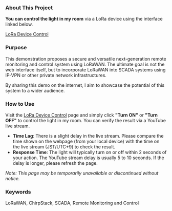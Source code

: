 ### About This Project
**You can control the light in my room** via a LoRa device using the interface linked below.

[LoRa Device Control](https://kazu-ricefield.github.io/loraDeviceControl/)

### Purpose
This demonstration proposes a secure and versatile next-generation remote monitoring and control system using LoRaWAN. The ultimate goal is not the web interface itself, but to incorporate LoRaWAN into SCADA systems using IP-VPN or other private network infrastructures.

By sharing this demo on the internet, I aim to showcase the potential of this system to a wider audience.

### How to Use
Visit the [LoRa Device Control](https://kazu-ricefield.github.io/loraDeviceControl/) page and simply click **"Turn ON"** or **"Turn OFF"** to control the light in my room. You can verify the result via a YouTube live stream.

- **Time Lag**: There is a slight delay in the live stream. Please compare the time shown on the webpage (from your local device) with the time on the live stream (JST/UTC+9) to check the result.
- **Response Time**: The light will typically turn on or off within 2 seconds of your action. The YouTube stream delay is usually 5 to 10 seconds. If the delay is longer, please refresh the page.

*Note: This page may be temporarily unavailable or discontinued without notice.*

### Keywords
LoRaWAN, ChirpStack, SCADA, Remote Monitoring and Control
